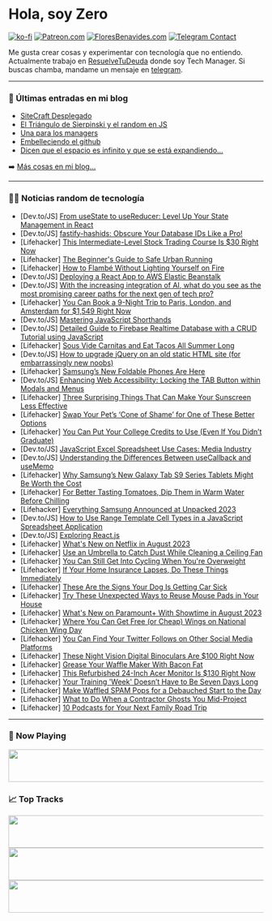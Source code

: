 # Hola, soy Zero

[![ko-fi](https://ko-fi.com/img/githubbutton_sm.svg)](https://ko-fi.com/J3J4N0LUK)
[![Patreon.com](https://img.shields.io/endpoint.svg?url=https%3A%2F%2Fshieldsio-patreon.vercel.app%2Fapi%3Fusername%3Dzerodragon%26type%3Dpatrons&style=for-the-badge)](https://patreon.com/zerodragon)
[![FloresBenavides.com](https://img.shields.io/website?down_message=oops&label=MiBlog&style=for-the-badge&up_message=online&url=https%3A%2F%2Ffloresbenavides.com)](https://floresbenavides.com)
[![Telegram Contact](https://img.shields.io/badge/escr%C3%ADbeme-ZeroDragon-%2326A5E4?style=for-the-badge&logo=telegram)](https://t.me/zerodragon)

Me gusta crear cosas y experimentar con tecnología que no entiendo.
Actualmente trabajo en [ResuelveTuDeuda](http://github.com/resuelve) donde soy Tech Manager.
Si buscas chamba, mandame un mensaje en [telegram](https://t.me/zerodragon).

---

### 📕 Últimas entradas en mi blog
<!-- BLOG-POST-LIST:START -->
- [SiteCraft Desplegado](https://floresbenavides.com/sitecraft-desplegado/)
- [El Triángulo de Sierpinski y el random en JS](https://floresbenavides.com/el-triangulo-de-sierpinski-y-el-random-en-js/)
- [Una para los managers](https://floresbenavides.com/una-para-los-managers/)
- [Embelleciendo el github](https://floresbenavides.com/embelleciendo-el-github/)
- [Dicen que el espacio es infinito y que se está expandiendo…](https://floresbenavides.com/dicen-que-el-espacio-es-infinito-y-que-se-esta-expandiendo/)
<!-- BLOG-POST-LIST:END -->

➡️ [Más cosas en mi blog...](https://floresbenavides.com)

---

### 👨‍💻 Noticias random de tecnología
<!-- TECH-POSTS:START -->
- [Dev.to/JS] [From useState to useReducer: Level Up Your State Management in React](https://dev.to/ibrahzizo360/from-usestate-to-usereducer-level-up-your-state-management-in-react-bc1)
- [Dev.to/JS] [fastify-hashids: Obscure Your Database IDs Like a Pro!](https://dev.to/andersonjoseph/fastify-hashids-obscure-your-database-ids-like-a-pro-102d)
- [Lifehacker] [This Intermediate-Level Stock Trading Course Is $30 Right Now](https://lifehacker.com/this-intermediate-level-stock-trading-course-is-30-rig-1850665770)
- [Lifehacker] [The Beginner&#39;s Guide to Safe Urban Running](https://lifehacker.com/the-beginners-guide-to-safe-urban-running-1727699007)
- [Lifehacker] [How to Flambé Without Lighting Yourself on Fire](https://lifehacker.com/how-to-flambe-without-lighting-yourself-on-fire-1850679351)
- [Dev.to/JS] [Deploying a React App to AWS Elastic Beanstalk](https://dev.to/honeybadger/deploying-a-react-app-to-aws-elastic-beanstalk-2ala)
- [Dev.to/JS] [With the increasing integration of AI, what do you see as the most promising career paths for the next gen of tech pro?](https://dev.to/snehasaha/with-the-increasing-integration-of-ai-what-do-you-see-as-the-most-promising-career-paths-for-the-next-gen-of-tech-pro-2md8)
- [Lifehacker] [You Can Book a 9-Night Trip to Paris, London, and Amsterdam for $1,549 Right Now](https://lifehacker.com/you-can-book-a-9-night-trip-to-paris-london-and-amste-1850679283)
- [Dev.to/JS] [Mastering JavaScript Shorthands](https://dev.to/leandro_nnz/mastering-javascript-shorthands-33mg)
- [Dev.to/JS] [Detailed Guide to Firebase Realtime Database with a CRUD Tutorial using JavaScript](https://dev.to/mohitsinghchauhan/detailed-guide-to-firebase-realtime-database-with-a-crud-tutorial-using-javascript-1dik)
- [Lifehacker] [Sous Vide Carnitas and Eat Tacos All Summer Long](https://lifehacker.com/sous-vide-carnitas-and-eat-tacos-all-summer-long-1825761771)
- [Dev.to/JS] [How to upgrade jQuery on an old static HTML site &lpar;for embarrassingly new noobs&rpar;](https://dev.to/thisisjoewells/how-to-upgrade-jquery-on-an-old-static-html-site-for-embarrassingly-new-noobs-5eck)
- [Lifehacker] [Samsung’s New Foldable Phones Are Here](https://lifehacker.com/samsung-s-new-foldable-phones-are-here-1850678999)
- [Dev.to/JS] [Enhancing Web Accessibility: Locking the TAB Button within Modals and Menus](https://dev.to/bogdanfromkyiv/enhancing-web-accessibility-locking-the-tab-button-within-modals-and-menus-3774)
- [Lifehacker] [Three Surprising Things That Can Make Your Sunscreen Less Effective](https://lifehacker.com/surprising-things-that-can-make-your-sunscreen-less-eff-1850679210)
- [Lifehacker] [Swap Your Pet’s ‘Cone of Shame’ for One of These Better Options](https://lifehacker.com/put-a-onesie-on-your-pet-instead-of-the-cone-of-shame-1844135226)
- [Lifehacker] [You Can Put Your College Credits to Use &lpar;Even If You Didn’t Graduate&rpar;](https://lifehacker.com/you-can-put-your-college-credits-to-use-even-if-you-di-1850678428)
- [Dev.to/JS] [JavaScript Excel Spreadsheet Use Cases: Media Industry](https://dev.to/grapecity/javascript-excel-spreadsheet-use-cases-media-industry-28nc)
- [Dev.to/JS] [Understanding the Differences Between useCallback and useMemo](https://dev.to/vale/understanding-the-differences-between-usecallback-and-usememo-il5)
- [Lifehacker] [Why Samsung’s New Galaxy Tab S9 Series Tablets Might Be Worth the Cost](https://lifehacker.com/why-samsung-s-new-galaxy-tab-s9-series-tablets-might-be-1850678580)
- [Lifehacker] [For Better Tasting Tomatoes, Dip Them in Warm Water Before Chilling](https://lifehacker.com/dip-tomatoes-in-warm-water-before-chilling-to-make-them-1726385902)
- [Lifehacker] [Everything Samsung Announced at Unpacked 2023](https://lifehacker.com/everything-samsung-announced-at-unpacked-2023-1850677766)
- [Dev.to/JS] [How to Use Range Template Cell Types in a JavaScript Spreadsheet Application](https://dev.to/grapecity/how-to-use-range-template-cell-types-in-a-javascript-spreadsheet-application-53c)
- [Dev.to/JS] [Exploring React.js](https://dev.to/wizarddeveloper/exploring-reactjs-53ad)
- [Lifehacker] [What&#39;s New on Netflix in August 2023](https://lifehacker.com/whats-new-on-netflix-in-august-2023-1850678698)
- [Lifehacker] [Use an Umbrella to Catch Dust While Cleaning a Ceiling Fan](https://lifehacker.com/hang-an-umbrella-from-a-chandelier-to-catch-dust-and-dr-1770147853)
- [Lifehacker] [You Can Still Get Into Cycling When You&#39;re Overweight](https://lifehacker.com/you-can-still-get-into-cycling-when-youre-overweight-1850676389)
- [Lifehacker] [If Your Home Insurance Lapses, Do These Things Immediately](https://lifehacker.com/if-your-home-insurance-lapses-do-these-things-immediat-1850642820)
- [Lifehacker] [These Are the Signs Your Dog Is Getting Car Sick](https://lifehacker.com/how-to-know-if-your-dog-is-getting-car-sick-1827247324)
- [Lifehacker] [Try These Unexpected Ways to Reuse Mouse Pads in Your House](https://lifehacker.com/try-these-unexpected-ways-to-reuse-mouse-pads-in-your-h-1850678077)
- [Lifehacker] [What&#39;s New on Paramount+ With Showtime in August 2023](https://lifehacker.com/whats-new-on-paramount-with-showtime-in-august-2023-1850677672)
- [Lifehacker] [Where You Can Get Free &lpar;or Cheap&rpar; Wings on National Chicken Wing Day](https://lifehacker.com/where-you-can-get-free-or-cheap-wings-on-national-chi-1850676098)
- [Lifehacker] [You Can Find Your Twitter Follows on Other Social Media Platforms](https://lifehacker.com/you-can-find-your-twitter-follows-on-other-social-media-1850675120)
- [Lifehacker] [These Night Vision Digital Binoculars Are $100 Right Now](https://lifehacker.com/these-night-vision-digital-binoculars-are-100-right-no-1850672346)
- [Lifehacker] [Grease Your Waffle Maker With Bacon Fat](https://lifehacker.com/grease-your-waffle-maker-with-bacon-fat-1850675464)
- [Lifehacker] [This Refurbished 24-Inch Acer Monitor Is $130 Right Now](https://lifehacker.com/this-refurbished-24-inch-acer-monitor-is-130-right-now-1850672320)
- [Lifehacker] [Your Training &#39;Week&#39; Doesn’t Have to Be Seven Days Long](https://lifehacker.com/your-training-week-doesn-t-have-to-be-seven-days-long-1850675605)
- [Lifehacker] [Make Waffled SPAM Pops for a Debauched Start to the Day](https://lifehacker.com/make-waffled-spam-pops-for-a-debauched-start-to-the-day-1850676375)
- [Lifehacker] [What to Do When a Contractor Ghosts You Mid-Project](https://lifehacker.com/what-to-do-when-a-contractor-ghosts-you-mid-project-1850674402)
- [Lifehacker] [10 Podcasts for Your Next Family Road Trip](https://lifehacker.com/the-best-podcasts-for-family-road-trips-1850671933)<!-- TECH-POSTS:END -->

---

### 🎵 Now Playing
<a href="https://spotify-now-playing-dun.vercel.app/now-playing?open"><img src="https://spotify-now-playing-dun.vercel.app/now-playing" width="540" height="64"></a>

### 📈 Top Tracks
<a href="https://spotify-now-playing-dun.vercel.app/top-tracks?i=1&open"><img src="https://spotify-now-playing-dun.vercel.app/top-tracks?i=1" width="540" height="64"></a>
<a href="https://spotify-now-playing-dun.vercel.app/top-tracks?i=2&open"><img src="https://spotify-now-playing-dun.vercel.app/top-tracks?i=2" width="540" height="64"></a>
<a href="https://spotify-now-playing-dun.vercel.app/top-tracks?i=3&open"><img src="https://spotify-now-playing-dun.vercel.app/top-tracks?i=3" width="540" height="64"></a>

